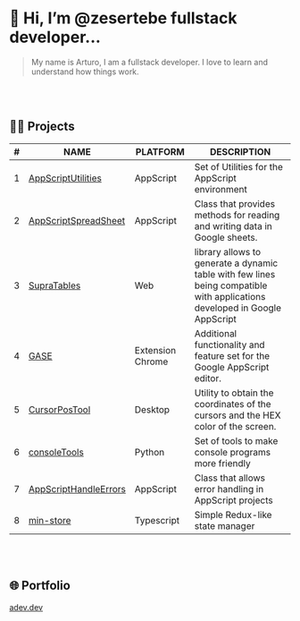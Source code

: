 # 👋 Hi, I’m @zesertebe fullstack developer...
> My name is Arturo, I am a fullstack developer. I love to learn and understand how things work.

<br><br>
## 🧑‍💼 Projects

| # | NAME | PLATFORM | DESCRIPTION
-- | -- | -- | -- |
| 1 | [AppScriptUtilities](https://github.com/zesertebe/AppScriptUtilities) | AppScript | Set of Utilities for the AppScript environment
| 2 | [AppScriptSpreadSheet](https://github.com/zesertebe/AppScriptSpreadSheet) | AppScript | Class that provides methods for reading and writing data in Google sheets.
| 3 | [SupraTables](https://github.com/zesertebe/SupraTables) | Web |  library allows to generate a dynamic table with few lines being compatible with applications developed in Google AppScript 
| 4 | [GASE](https://chromewebstore.google.com/detail/app-script-editor-pro/lefcemnilieamgifcegilmkaclmhakfc?pli=1) | Extension Chrome | Additional functionality and feature set for the Google AppScript editor. 
| 5 | [CursorPosTool](https://github.com/zesertebe/CursorPosTool) | Desktop | Utility to obtain the coordinates of the cursors and the HEX color of the screen.
| 6 | [consoleTools](https://github.com/zesertebe/consoleTools) | Python | Set of tools to make console programs more friendly
| 7 | [AppScriptHandleErrors](https://github.com/zesertebe/AppScriptHandleErrors) | AppScript | Class that allows error handling in AppScript projects
| 8 | [min-store](https://github.com/zesertebe/min-store) | Typescript | Simple Redux-like state manager

<br><br>

## 🌐 Portfolio
<a href="https://adev.dev" target="_blank">adev.dev</a>
